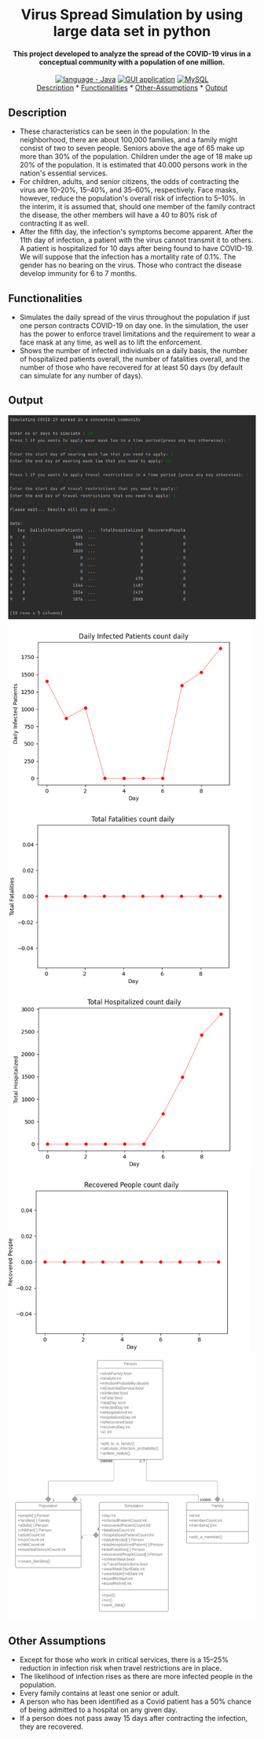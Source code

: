 

<h1 align="center">
  <br>
  Virus Spread Simulation by using large data set in python
  <br>
</h1>

<h4 align="center">This project developed to analyze the spread of the COVID-19 virus in a conceptual community with a population of one million.</h4>

<p align="center">
  <a href="https://"><img src="https://img.shields.io/badge/language-Java-2ea44f?logo=java" alt="language - Java"></a>
  <a href="https://"><img src="https://img.shields.io/badge/Simple GUI application-localhost-orange?logo=IDE" alt="GUI application"></a>
  <a href="https://"><img src="https://img.shields.io/badge/data-MySQL-yellow?logo=IDE" alt="MySQL"></a>
  <br>
  <a href="#description">Description</a> *
  <a href="#functionalities">Functionalities</a> *
  <a href="#other-assumptions">Other-Assumptions</a> *
  <a href="#output">Output</a> 
</p>


## Description

- These characteristics can be seen in the population: In the neighborhood, there are about 100,000 families, and a family might consist of two to seven people. Seniors above the age of 65 make up more than 30% of the population. Children under the age of 18 make up 20% of the population. It is estimated that 40.000 persons work in the nation's essential services.
- For children, adults, and senior citizens, the odds of contracting the virus are 10–20%, 15–40%, and 35–60%, respectively. Face masks, however, reduce the population's overall risk of infection to 5–10%. In the interim, it is assumed that, should one member of the family contract the disease, the other members will have a 40 to 80% risk of contracting it as well.
- After the fifth day, the infection's symptoms become apparent. After the 11th day of infection, a patient with the virus cannot transmit it to others. A patient is hospitalized for 10 days after being found to have COVID-19. We will suppose that the infection has a mortality rate of 0.1%. The gender has no bearing on the virus. Those who contract the disease develop immunity for 6 to 7 months.

## Functionalities

- Simulates the daily spread of the virus throughout the population if just one person contracts COVID-19 on day one. In the simulation, the user has the power to enforce travel limitations and the requirement to wear a face mask at any time, as well as to lift the enforcement.
- Shows the number of infected individuals on a daily basis, the number of hospitalized patients overall, the number of fatalities overall, and the number of those who have recovered for at least 50 days (by default can simulate for any number of days).

## Output

![Screenshot](assets/1.png)
![Screenshot](assets/2.png)
![Screenshot](assets/3.png)
![Screenshot](assets/4.png)
![Screenshot](assets/5.png)
![Screenshot](assets/Class_Diagram.png)

## Other Assumptions

- Except for those who work in critical services, there is a 15–25% reduction in infection risk when travel restrictions are in place.
- The likelihood of infection rises as there are more infected people in the population.
- Every family contains at least one senior or adult.
- A person who has been identified as a Covid patient has a 50% chance of being admitted to a hospital on any given day.
- If a person does not pass away 15 days after contracting the infection, they are recovered.
